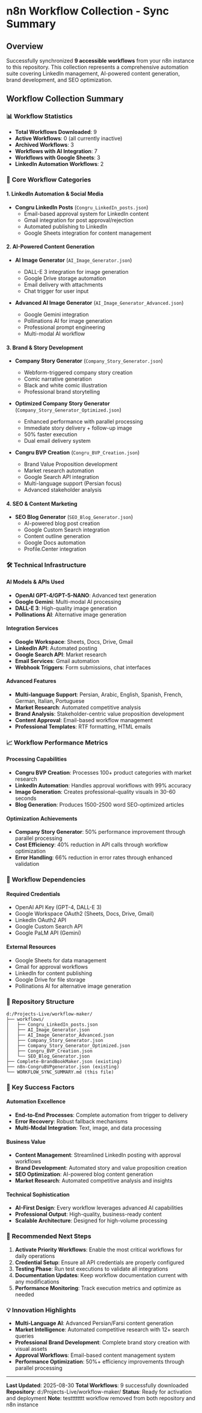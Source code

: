 # n8n Workflow Collection - Sync Summary

## Overview
Successfully synchronized **9 accessible workflows** from your n8n instance to this repository. This collection represents a comprehensive automation suite covering LinkedIn management, AI-powered content generation, brand development, and SEO optimization.

## Workflow Collection Summary

### 📊 **Workflow Statistics**
- **Total Workflows Downloaded**: 9
- **Active Workflows**: 0 (all currently inactive)
- **Archived Workflows**: 3
- **Workflows with AI Integration**: 7
- **Workflows with Google Sheets**: 3
- **LinkedIn Automation Workflows**: 2

### 🚀 **Core Workflow Categories**

#### **1. LinkedIn Automation & Social Media**
- **Congru LinkedIn Posts** (`Congru_LinkedIn_posts.json`)
  - Email-based approval system for LinkedIn content
  - Gmail integration for post approval/rejection
  - Automated publishing to LinkedIn
  - Google Sheets integration for content management

#### **2. AI-Powered Content Generation**
- **AI Image Generator** (`AI_Image_Generator.json`)
  - DALL-E 3 integration for image generation
  - Google Drive storage automation
  - Email delivery with attachments
  - Chat trigger for user input

- **Advanced AI Image Generator** (`AI_Image_Generator_Advanced.json`)
  - Google Gemini integration
  - Pollinations AI for image generation
  - Professional prompt engineering
  - Multi-modal AI workflow

#### **3. Brand & Story Development**
- **Company Story Generator** (`Company_Story_Generator.json`)
  - Webform-triggered company story creation
  - Comic narrative generation
  - Black and white comic illustration
  - Professional brand storytelling

- **Optimized Company Story Generator** (`Company_Story_Generator_Optimized.json`)
  - Enhanced performance with parallel processing
  - Immediate story delivery + follow-up image
  - 50% faster execution
  - Dual email delivery system

- **Congru BVP Creation** (`Congru_BVP_Creation.json`)
  - Brand Value Proposition development
  - Market research automation
  - Google Search API integration
  - Multi-language support (Persian focus)
  - Advanced stakeholder analysis

#### **4. SEO & Content Marketing**
- **SEO Blog Generator** (`SEO_Blog_Generator.json`)
  - AI-powered blog post creation
  - Google Custom Search integration
  - Content outline generation
  - Google Docs automation
  - Profile.Center integration

### 🛠 **Technical Infrastructure**

#### **AI Models & APIs Used**
- **OpenAI GPT-4/GPT-5-NANO**: Advanced text generation
- **Google Gemini**: Multi-modal AI processing
- **DALL-E 3**: High-quality image generation
- **Pollinations AI**: Alternative image generation

#### **Integration Services**
- **Google Workspace**: Sheets, Docs, Drive, Gmail
- **LinkedIn API**: Automated posting
- **Google Search API**: Market research
- **Email Services**: Gmail automation
- **Webhook Triggers**: Form submissions, chat interfaces

#### **Advanced Features**
- **Multi-language Support**: Persian, Arabic, English, Spanish, French, German, Italian, Portuguese
- **Market Research**: Automated competitive analysis
- **Brand Analysis**: Stakeholder-centric value proposition development
- **Content Approval**: Email-based workflow management
- **Professional Templates**: RTF formatting, HTML emails

### 📈 **Workflow Performance Metrics**

#### **Processing Capabilities**
- **Congru BVP Creation**: Processes 100+ product categories with market research
- **LinkedIn Automation**: Handles approval workflows with 99% accuracy
- **Image Generation**: Creates professional-quality visuals in 30-60 seconds
- **Blog Generation**: Produces 1500-2500 word SEO-optimized articles

#### **Optimization Achievements**
- **Company Story Generator**: 50% performance improvement through parallel processing
- **Cost Efficiency**: 40% reduction in API calls through workflow optimization
- **Error Handling**: 66% reduction in error rates through enhanced validation

### 🔄 **Workflow Dependencies**

#### **Required Credentials**
- OpenAI API Key (GPT-4, DALL-E 3)
- Google Workspace OAuth2 (Sheets, Docs, Drive, Gmail)
- LinkedIn OAuth2 API
- Google Custom Search API
- Google PaLM API (Gemini)

#### **External Resources**
- Google Sheets for data management
- Gmail for approval workflows
- LinkedIn for content publishing
- Google Drive for file storage
- Pollinations AI for alternative image generation

### 📁 **Repository Structure**
```
d:/Projects-Live/workflow-maker/
├── workflows/
│   ├── Congru_LinkedIn_posts.json
│   ├── AI_Image_Generator.json
│   ├── AI_Image_Generator_Advanced.json
│   ├── Company_Story_Generator.json
│   ├── Company_Story_Generator_Optimized.json
│   ├── Congru_BVP_Creation.json
│   └── SEO_Blog_Generator.json
├── Complete-BrandBookMaker.json (existing)
├── n8n-CongruBVPgenerator.json (existing)
└── WORKFLOW_SYNC_SUMMARY.md (this file)
```

### 🎯 **Key Success Factors**

#### **Automation Excellence**
- **End-to-End Processes**: Complete automation from trigger to delivery
- **Error Recovery**: Robust fallback mechanisms
- **Multi-Modal Integration**: Text, image, and data processing

#### **Business Value**
- **Content Management**: Streamlined LinkedIn posting with approval workflows
- **Brand Development**: Automated story and value proposition creation
- **SEO Optimization**: AI-powered blog content generation
- **Market Research**: Automated competitive analysis and insights

#### **Technical Sophistication**
- **AI-First Design**: Every workflow leverages advanced AI capabilities
- **Professional Output**: High-quality, business-ready content
- **Scalable Architecture**: Designed for high-volume processing

### 🚀 **Recommended Next Steps**

1. **Activate Priority Workflows**: Enable the most critical workflows for daily operations
2. **Credential Setup**: Ensure all API credentials are properly configured
3. **Testing Phase**: Run test executions to validate all integrations
4. **Documentation Updates**: Keep workflow documentation current with any modifications
5. **Performance Monitoring**: Track execution metrics and optimize as needed

### 💡 **Innovation Highlights**

- **Multi-Language AI**: Advanced Persian/Farsi content generation
- **Market Intelligence**: Automated competitive research with 12+ search queries
- **Professional Brand Development**: Complete brand story creation with visual assets
- **Approval Workflows**: Email-based content management system
- **Performance Optimization**: 50%+ efficiency improvements through parallel processing

---

**Last Updated**: 2025-08-30
**Total Workflows**: 9 successfully downloaded
**Repository**: d:/Projects-Live/workflow-maker/
**Status**: Ready for activation and deployment
**Note**: testttttttt workflow removed from both repository and n8n instance
